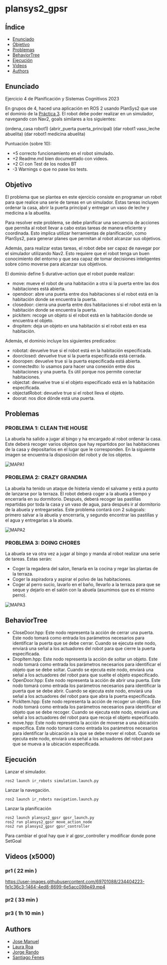 # plansys2_gpsr

## Índice
- [Enunciado](#enunciado)
- [Objetivo](#objetivo)
- [Problemas](#problemas)
- [BehaviorTree](#behaviortree)
- [Ejecución](#ejecución)
- [Videos](#videos)
- [Authors](#authors)

## Enunciado
Ejercicio 4 de Planificación y Sistemas Cognitivos 2023

En grupos de 4, haced una aplicación en ROS 2 usando PlanSys2 que use el dominio de la [Práctica 3](https://github.com/Docencia-fmrico/planning-exercise/blob/main/README.md). El robot debe poder realizar en un simulador, navegando con Nav2, goals similares a los siguientes:

(ordena_casa robot1)
(abrir_puerta puerta_principal)
(dar robot1 vaso_leche abuelita)
(dar robot1 medicina abuelita)

Puntuación (sobre 10):   
* +5 correcto funcionamiento en el robot simulado.
* +2 Readme.md bien documentado con videos.
* +2 CI con Test de los nodos BT
* -3 Warnings o que no pase los tests.

## Objetivo
El problema que se plantea en este ejercicio consiste en programar un robot para que realice una serie de tareas en un simulador. Estas tareas incluyen ordenar la casa, abrir la puerta principal y entregar un vaso de leche y medicina a la abuelita.

Para resolver este problema, se debe planificar una secuencia de acciones que permita al robot llevar a cabo estas tareas de manera eficiente y coordinada. Esto implica utilizar herramientas de planificación, como PlanSys2, para generar planes que permitan al robot alcanzar sus objetivos.

Además, para realizar estas tareas, el robot debe ser capaz de navegar por el simulador utilizando Nav2. Esto requiere que el robot tenga un buen conocimiento del entorno y que sea capaz de tomar decisiones inteligentes sobre cómo moverse para alcanzar sus objetivos.

El dominio define 5 durative-action que el robot puede realizar:
- move: mueve el robot de una habitación a otra si la puerta entre las dos habitaciones está abierta.
- opendoor: abre una puerta entre dos habitaciones si el robot está en la habitación donde se encuentra la puerta.
- closedoor: cierra una puerta entre dos habitaciones si el robot está en la habitación donde se encuentra la puerta.
- pickitem: recoge un objeto si el robot está en la habitación donde se encuentra el objeto.
- dropitem: deja un objeto en una habitación si el robot está en esa habitación.

Además, el dominio incluye los siguientes predicados:
- robotat: devuelve true si el robot está en la habitación especificada.
- doorclosed: devuelve true si la puerta especificada está cerrada.
- dooropen: devuelve true si la puerta especificada está abierta.
- connectedto: lo usamos para hacer una conexión entre dos habitaciones y una puerta. Es útil porque nos permite conectar habitaciones.
- objectat: devuelve true si el objeto especificado está en la habitación especificada.
- objectatRobot: devuelve true si el robot lleva el objeto.
- doorat: nos dice dónde está una puerta.

## Problemas
### PROBLEMA 1: CLEAN THE HOUSE
La abuela ha salido a jugar al bingo y ha encargado al robot ordenar la casa. Este deberá recoger varios objetos que hay repartidos por las habitaciones de la casa y depositarlos en el lugar que le corresponden. En la siguiente imagen se encuentra la disposición del robot y de los objetos.

![MAPA1](https://user-images.githubusercontent.com/98589920/234407442-5a882f24-c765-4685-aea3-2650fb156865.png)

### PROBLEMA 2: CRAZY GRANDMA
La abuela ha tenido un ataque de histeria viendo el salvame y está a punto de lanzarse por la terraza. El robot deberá coger a la abuela a tiempo y encerrarla en su dormitorio. Después, deberá recoger las pastillas repartidas por toda la casa y un vaso de agua, para después ir al dormitorio de la abuela y entregarselas. Este problema contará con 2 subgoals: primero salvar a la abuela y encerrarla, y segundo encontrar las pastillas y el agua y entregarlas a la abuela.

![MAPA2](https://user-images.githubusercontent.com/98589920/234391409-b23ef682-58be-4321-9304-0e3b25d2d8ab.png)

### PROBLEMA 3: DOING CHORES
La abuela se va otra vez a jugar al bingo y manda al robot realizar una serie de tareas. Estas serán:
- Coger la regadera del salon, llenarla en la cocina y regar las plantas de la terraza.
- Coger la aspiradora y aspirar el polvo de las habitaciones.
- Coger al perro sucio, lavarlo en el baño, llevarlo a la terraza para que se seque y dejarlo en el salón con la abuela (asumimos que es el mismo perro).

![MAPA3](https://user-images.githubusercontent.com/98589920/234391129-040b6df4-45dd-4246-b3c0-c9ea94f23ce6.png)

## BehaviorTree
- CloseDoor.hpp: Este nodo representa la acción de cerrar una puerta. Este nodo tomará como entrada los parámetros necesarios para identificar la puerta que se debe cerrar. Cuando se ejecuta este nodo, enviará una señal a los actuadores del robot para que cierre la puerta especificada.
- DropItem.hpp: Este nodo representa la acción de soltar un objeto. Este nodo tomará como entrada los parámetros necesarios para identificar el objeto que se debe soltar. Cuando se ejecuta este nodo, enviará una señal a los actuadores del robot para que suelte el objeto especificado.
- OpenDoor.hpp: Este nodo representa la acción de abrir una puerta. Este nodo tomará como entrada los parámetros necesarios para identificar la puerta que se debe abrir. Cuando se ejecuta este nodo, enviará una señal a los actuadores del robot para que abra la puerta especificada.
- PickItem.hpp: Este nodo representa la acción de recoger un objeto. Este nodo tomará como entrada los parámetros necesarios para identificar el objeto que se debe recoger. Cuando se ejecuta este nodo, enviará una señal a los actuadores del robot para que recoja el objeto especificado.
- move.hpp: Este nodo representa la acción de moverse a una ubicación específica. Este nodo tomará como entrada los parámetros necesarios para identificar la ubicación a la que se debe mover el robot. Cuando se ejecuta este nodo, enviará una señal a los actuadores del robot para que se mueva a la ubicación especificada.

## Ejecución
Lanzar el simulador.
```
ros2 launch ir_robots simulation.launch.py
```
Lanzar la navegación.
```
ros2 launch ir_robots navigation.launch.py
```
Lanzar la planificación
```
ros2 launch plansys2_gpsr gpsr_launch.py
ros2 run plansys2_gpsr move_action_node
ros2 run plansys2_gpsr gpsr_controller 
```

Para cambiar el goal hay que ir al gpsr_controller y modificar donde pone SetGoal

## Videos (x5000)

### pr1 ( 22 min )
https://user-images.githubusercontent.com/69701088/234404223-fe1c36c3-1464-4ed8-8699-6e5acc098e49.mp4

### pr2 ( 33 min )

### pr3 ( 1h 10 min )

## Authors
 - [Jose Manuel](https://github.com/Josetost)
 - [Laura Roa](https://github.com/lroa2019)
 - [Jorge Rando](https://github.com/jorgerando)
 - [Santiago Fenes](https://github.com/santtfg)
